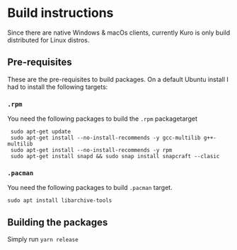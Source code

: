 # Build instructions
Since there are native Windows & macOs clients, currently Kuro is only build distributed for Linux distros.

## Pre-requisites
These are the pre-requisites to build packages. On a default Ubuntu install I had to install the following targets:

### `.rpm`
You need the following packages to build the `.rpm` packagetarget
```
 sudo apt-get update
 sudo apt-get install --no-install-recommends -y gcc-multilib g++-multilib
 sudo apt-get install --no-install-recommends -y rpm
 sudo apt-get install snapd && sudo snap install snapcraft --clasic
```

### `.pacman`
You need the following packages to build `.pacman` target.
```
sudo apt install libarchive-tools
```




## Building the packages
Simply run `yarn release`
